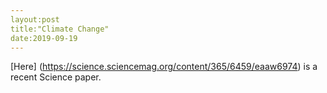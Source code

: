 ```yaml
---
layout:post
title:"Climate Change"
date:2019-09-19
---
```


[Here] (https://science.sciencemag.org/content/365/6459/eaaw6974)  is a recent Science paper. 
